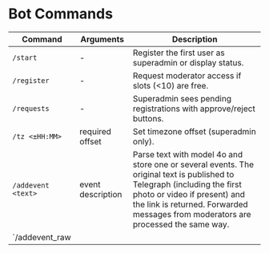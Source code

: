 # Bot Commands

| Command | Arguments | Description |
|---------|-----------|-------------|
| `/start` | - | Register the first user as superadmin or display status. |
| `/register` | - | Request moderator access if slots (<10) are free. |
| `/requests` | - | Superadmin sees pending registrations with approve/reject buttons. |
| `/tz <±HH:MM>` | required offset | Set timezone offset (superadmin only). |
| `/addevent <text>` | event description | Parse text with model 4o and store one or several events. The original text is published to Telegraph (including the first photo or video if present) and the link is returned. Forwarded messages from moderators are processed the same way. |
| `/addevent_raw <title>|<date>|<time>|<location>` | manual fields | Add event without LLM. The bot also creates a Telegraph page with the provided text and optional attached photo. |
| `/ask4o <text>` | any text | Send query to model 4o and show plain response (superadmin only). |
| `/events [DATE]` | optional date `YYYY-MM-DD` or `DD.MM.YYYY` | List events for the day with delete and edit buttons. Dates are shown as `DD.MM.YYYY`. Choosing **Edit** lists all fields with inline buttons including a toggle for "Бесплатно". |
| `/setchannel` | - | Choose one of the admin channels to register as an announcement source. |
| `/channels` | - | List channels where the bot is admin and mark registered ones with a cancel button. |
| `/regdailychannels` | - | Choose admin channels for daily announcements (default 08:00). |
| `/daily` | - | Manage daily announcement channels: cancel, change time, test send. |
| `/exhibitions` | - | List active exhibitions similar to `/events`; each entry shows the period `c <start>` / `по <end>` and includes edit/delete buttons. |
| `/pages` | - | Show links to Telegraph month and weekend pages. |
| `python main.py test_telegraph` | - | Verify Telegraph API access. Automatically creates a token if needed and prints the page URL. |

Use `/addevent` to let model 4o extract fields. `/addevent_raw` lets you
input simple data separated by `|` pipes.
